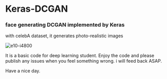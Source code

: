 # Keras-DCGAN
### face generating DCGAN implemented by Keras

with celebA dataset, it generates photo-realistic images

![e10-i4800](https://user-images.githubusercontent.com/12293076/45536899-c1476e80-b83d-11e8-85fe-7e3295a41d27.png)

It is a basic code for deep learning student.
Enjoy the code and please publish any issues when you feel something wrong. 
i will feed back ASAP.

Have a nice day.
